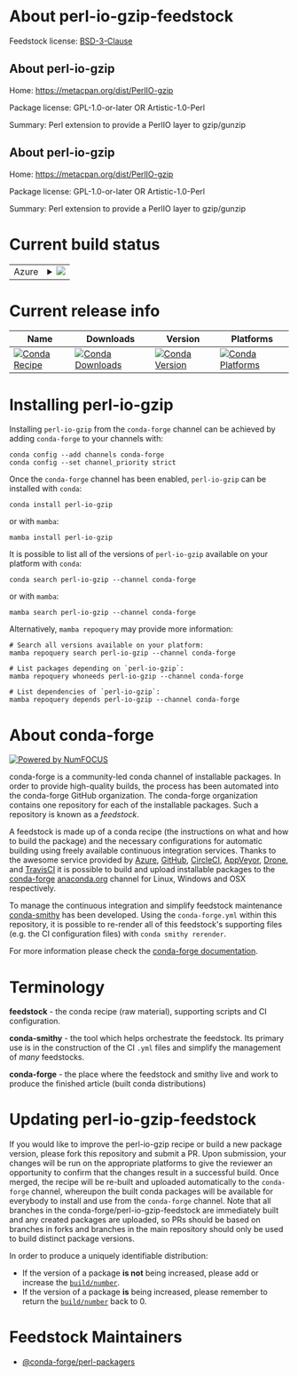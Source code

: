 About perl-io-gzip-feedstock
============================

Feedstock license: [BSD-3-Clause](https://github.com/conda-forge/perl-io-gzip-feedstock/blob/main/LICENSE.txt)


About perl-io-gzip
------------------

Home: https://metacpan.org/dist/PerlIO-gzip

Package license: GPL-1.0-or-later OR Artistic-1.0-Perl

Summary: Perl extension to provide a PerlIO layer to gzip/gunzip

About perl-io-gzip
------------------

Home: https://metacpan.org/dist/PerlIO-gzip

Package license: GPL-1.0-or-later OR Artistic-1.0-Perl

Summary: Perl extension to provide a PerlIO layer to gzip/gunzip

Current build status
====================


<table>
    
  <tr>
    <td>Azure</td>
    <td>
      <details>
        <summary>
          <a href="https://dev.azure.com/conda-forge/feedstock-builds/_build/latest?definitionId=17466&branchName=main">
            <img src="https://dev.azure.com/conda-forge/feedstock-builds/_apis/build/status/perl-io-gzip-feedstock?branchName=main">
          </a>
        </summary>
        <table>
          <thead><tr><th>Variant</th><th>Status</th></tr></thead>
          <tbody><tr>
              <td>linux_64</td>
              <td>
                <a href="https://dev.azure.com/conda-forge/feedstock-builds/_build/latest?definitionId=17466&branchName=main">
                  <img src="https://dev.azure.com/conda-forge/feedstock-builds/_apis/build/status/perl-io-gzip-feedstock?branchName=main&jobName=linux&configuration=linux%20linux_64_" alt="variant">
                </a>
              </td>
            </tr><tr>
              <td>linux_aarch64</td>
              <td>
                <a href="https://dev.azure.com/conda-forge/feedstock-builds/_build/latest?definitionId=17466&branchName=main">
                  <img src="https://dev.azure.com/conda-forge/feedstock-builds/_apis/build/status/perl-io-gzip-feedstock?branchName=main&jobName=linux&configuration=linux%20linux_aarch64_" alt="variant">
                </a>
              </td>
            </tr><tr>
              <td>linux_ppc64le</td>
              <td>
                <a href="https://dev.azure.com/conda-forge/feedstock-builds/_build/latest?definitionId=17466&branchName=main">
                  <img src="https://dev.azure.com/conda-forge/feedstock-builds/_apis/build/status/perl-io-gzip-feedstock?branchName=main&jobName=linux&configuration=linux%20linux_ppc64le_" alt="variant">
                </a>
              </td>
            </tr><tr>
              <td>osx_64</td>
              <td>
                <a href="https://dev.azure.com/conda-forge/feedstock-builds/_build/latest?definitionId=17466&branchName=main">
                  <img src="https://dev.azure.com/conda-forge/feedstock-builds/_apis/build/status/perl-io-gzip-feedstock?branchName=main&jobName=osx&configuration=osx%20osx_64_" alt="variant">
                </a>
              </td>
            </tr>
          </tbody>
        </table>
      </details>
    </td>
  </tr>
</table>

Current release info
====================

| Name | Downloads | Version | Platforms |
| --- | --- | --- | --- |
| [![Conda Recipe](https://img.shields.io/badge/recipe-perl--io--gzip-green.svg)](https://anaconda.org/conda-forge/perl-io-gzip) | [![Conda Downloads](https://img.shields.io/conda/dn/conda-forge/perl-io-gzip.svg)](https://anaconda.org/conda-forge/perl-io-gzip) | [![Conda Version](https://img.shields.io/conda/vn/conda-forge/perl-io-gzip.svg)](https://anaconda.org/conda-forge/perl-io-gzip) | [![Conda Platforms](https://img.shields.io/conda/pn/conda-forge/perl-io-gzip.svg)](https://anaconda.org/conda-forge/perl-io-gzip) |

Installing perl-io-gzip
=======================

Installing `perl-io-gzip` from the `conda-forge` channel can be achieved by adding `conda-forge` to your channels with:

```
conda config --add channels conda-forge
conda config --set channel_priority strict
```

Once the `conda-forge` channel has been enabled, `perl-io-gzip` can be installed with `conda`:

```
conda install perl-io-gzip
```

or with `mamba`:

```
mamba install perl-io-gzip
```

It is possible to list all of the versions of `perl-io-gzip` available on your platform with `conda`:

```
conda search perl-io-gzip --channel conda-forge
```

or with `mamba`:

```
mamba search perl-io-gzip --channel conda-forge
```

Alternatively, `mamba repoquery` may provide more information:

```
# Search all versions available on your platform:
mamba repoquery search perl-io-gzip --channel conda-forge

# List packages depending on `perl-io-gzip`:
mamba repoquery whoneeds perl-io-gzip --channel conda-forge

# List dependencies of `perl-io-gzip`:
mamba repoquery depends perl-io-gzip --channel conda-forge
```


About conda-forge
=================

[![Powered by
NumFOCUS](https://img.shields.io/badge/powered%20by-NumFOCUS-orange.svg?style=flat&colorA=E1523D&colorB=007D8A)](https://numfocus.org)

conda-forge is a community-led conda channel of installable packages.
In order to provide high-quality builds, the process has been automated into the
conda-forge GitHub organization. The conda-forge organization contains one repository
for each of the installable packages. Such a repository is known as a *feedstock*.

A feedstock is made up of a conda recipe (the instructions on what and how to build
the package) and the necessary configurations for automatic building using freely
available continuous integration services. Thanks to the awesome service provided by
[Azure](https://azure.microsoft.com/en-us/services/devops/), [GitHub](https://github.com/),
[CircleCI](https://circleci.com/), [AppVeyor](https://www.appveyor.com/),
[Drone](https://cloud.drone.io/welcome), and [TravisCI](https://travis-ci.com/)
it is possible to build and upload installable packages to the
[conda-forge](https://anaconda.org/conda-forge) [anaconda.org](https://anaconda.org/)
channel for Linux, Windows and OSX respectively.

To manage the continuous integration and simplify feedstock maintenance
[conda-smithy](https://github.com/conda-forge/conda-smithy) has been developed.
Using the ``conda-forge.yml`` within this repository, it is possible to re-render all of
this feedstock's supporting files (e.g. the CI configuration files) with ``conda smithy rerender``.

For more information please check the [conda-forge documentation](https://conda-forge.org/docs/).

Terminology
===========

**feedstock** - the conda recipe (raw material), supporting scripts and CI configuration.

**conda-smithy** - the tool which helps orchestrate the feedstock.
                   Its primary use is in the construction of the CI ``.yml`` files
                   and simplify the management of *many* feedstocks.

**conda-forge** - the place where the feedstock and smithy live and work to
                  produce the finished article (built conda distributions)


Updating perl-io-gzip-feedstock
===============================

If you would like to improve the perl-io-gzip recipe or build a new
package version, please fork this repository and submit a PR. Upon submission,
your changes will be run on the appropriate platforms to give the reviewer an
opportunity to confirm that the changes result in a successful build. Once
merged, the recipe will be re-built and uploaded automatically to the
`conda-forge` channel, whereupon the built conda packages will be available for
everybody to install and use from the `conda-forge` channel.
Note that all branches in the conda-forge/perl-io-gzip-feedstock are
immediately built and any created packages are uploaded, so PRs should be based
on branches in forks and branches in the main repository should only be used to
build distinct package versions.

In order to produce a uniquely identifiable distribution:
 * If the version of a package **is not** being increased, please add or increase
   the [``build/number``](https://docs.conda.io/projects/conda-build/en/latest/resources/define-metadata.html#build-number-and-string).
 * If the version of a package **is** being increased, please remember to return
   the [``build/number``](https://docs.conda.io/projects/conda-build/en/latest/resources/define-metadata.html#build-number-and-string)
   back to 0.

Feedstock Maintainers
=====================

* [@conda-forge/perl-packagers](https://github.com/orgs/conda-forge/teams/perl-packagers/)

